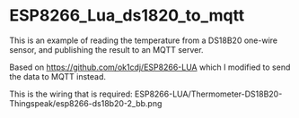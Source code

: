 # ESP8266_Lua_ds1820_to_mqtt

This is an example of reading the temperature from a DS18B20 one-wire sensor, and publishing the result to an MQTT server.

Based on https://github.com/ok1cdj/ESP8266-LUA which I modified to send the data to MQTT instead.

This is the wiring that is required:
ESP8266-LUA/Thermometer-DS18B20-Thingspeak/esp8266-ds18b20-2_bb.png 
